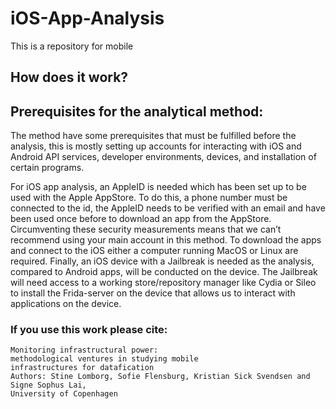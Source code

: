 # iOS-App-Analysis

This is a repository for mobile



## How does it work?


## Prerequisites for the analytical method:
The method have some prerequisites that must be fulfilled before the analysis, this is mostly setting up accounts for interacting with iOS and Android
API services, developer environments, devices, and installation of certain programs.


For iOS app analysis, an AppleID is needed which has been set up to be used with the Apple AppStore. To do this, a phone number must be connected to the id, the AppleID needs to be verified with an email and have been used once before to download an app from the AppStore. Circumventing these security measurements means that we can’t recommend using your main account in this method. To download the apps and connect to the iOS either a computer running MacOS or Linux are required. Finally, an iOS device with a Jailbreak is needed as the analysis, compared to Android apps, will be conducted on the device. The Jailbreak will need access to a working store/repository manager like Cydia or Sileo to install the Frida-server on the device that allows us to interact with applications on the device. 


### If you use this work please cite:

```
Monitoring infrastructural power:
methodological ventures in studying mobile
infrastructures for datafication
Authors: Stine Lomborg, Sofie Flensburg, Kristian Sick Svendsen and Signe Sophus Lai,
University of Copenhagen

```
